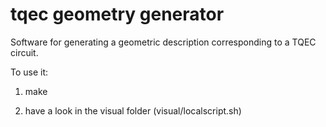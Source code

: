 # tqec geometry generator

Software for generating a geometric description corresponding to 
a TQEC circuit.

To use it:

1) make

2) have a look in the visual folder (visual/localscript.sh)
